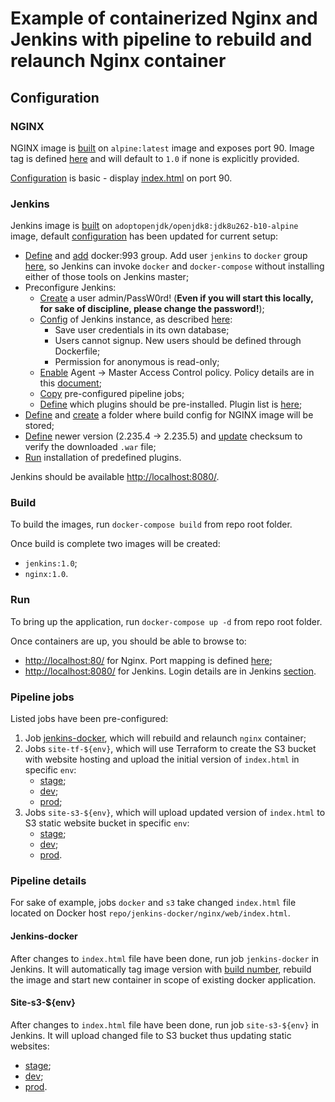 # Example of containerized Nginx and Jenkins with pipeline to rebuild and relaunch Nginx container

## Configuration

### NGINX

NGINX image is [built](../master/nginx/Dockerfile) on `alpine:latest` image and exposes port 90. Image tag is defined [here](../master/docker-compose.yml#L6) and will default to `1.0` if none is explicitly provided.

[Configuration](../master/nginx/nginx.conf) is basic - display [index.html](../master/nginx/web/index.html) on port 90.

### Jenkins

Jenkins image is [built](../master/jenkins/Dockerfile) on `adoptopenjdk/openjdk8:jdk8u262-b10-alpine` image, default [configuration](https://github.com/jenkinsci/docker/blob/master/Dockerfile-alpine) has been updated for current setup:

* [Define](../master/jenkins/Dockerfile#L27-L28) and [add](../master/jenkins/Dockerfile#L41) docker:993 group. Add user `jenkins` to `docker` group [here](../master/jenkins/Dockerfile#L42), so Jenkins can invoke `docker` and `docker-compose` without installing either of those tools on Jenkins master;
* Preconfigure Jenkins:
    * [Create](../master/jenkins/Dockerfile#L54) a user admin/PassW0rd! (**Even if you will start this locally, for sake of discipline, please change the password!**);
    * [Config](../master/jenkins/Dockerfile#L55) of Jenkins instance, as described [here](../master/jenkins/config/jenkins_home_conf.xml):
        * Save user credentials in its own database;
        * Users cannot signup. New users should be defined through Dockerfile;
        * Permission for anonymous is read-only;
    * [Enable](../master/jenkins/Dockerfile#L56) Agent → Master Access Control policy. Policy details are in this [document](https://wiki.jenkins.io/display/JENKINS/Slave+To+Master+Access+Control);
    * [Copy](../master/jenkins/Dockerfile#L57) pre-configured pipeline jobs;
    * [Define](../master/jenkins/Dockerfile#L58) which plugins should be pre-installed. Plugin list is [here](../master/jenkins/config/plugins/plugins.txt);
* [Define](../master/jenkins/Dockerfile#L25) and [create](../master/jenkins/Dockerfile#L61) a folder where build config for NGINX image will be stored;
* [Define](../master/jenkins/Dockerfile#L65) newer version (2.235.4 → 2.235.5) and [update](../master/jenkins/Dockerfile#L68) checksum to verify the downloaded `.war` file;
* [Run](../master/jenkins/Dockerfile#L105) installation of predefined plugins.

Jenkins should be available [http://localhost:8080/](http://localhost:8080/).

### Build

To build the images, run `docker-compose build` from repo root folder.

Once build is complete two images will be created:
* `jenkins:1.0`;
* `nginx:1.0`.

### Run

To bring up the application, run `docker-compose up -d` from repo root folder.

Once containers are up, you should be able to browse to:
* [http://localhost:80/](http://localhost:80/) for Nginx. Port mapping is defined [here](../master/docker-compose.yml#L14-L15);
* [http://localhost:8080/](http://localhost:8080/) for Jenkins. Login details are in Jenkins [section](../master/README.md#jenkins).

### Pipeline jobs

Listed jobs have been pre-configured:

1. Job [jenkins-docker](../master/Jenkinsfile), which will rebuild and relaunch `nginx` container;
2. Jobs `site-tf-${env}`, which will use Terraform to create the S3 bucket with website hosting and upload the initial version of `index.html` in specific `env`:
    * [stage](https://github.com/IgorMishchuk/site-s3/blob/stage/site-s3/Jenkinsfile);
    * [dev](https://github.com/IgorMishchuk/site-s3/blob/dev/site-s3/Jenkinsfile);
    * [prod](https://github.com/IgorMishchuk/site-s3/blob/master/site-s3/Jenkinsfile);
3. Jobs `site-s3-${env}`, which will upload updated version of `index.html` to S3 static website bucket in specific `env`:
    * [stage](https://github.com/IgorMishchuk/site-s3/blob/stage/Jenkinsfile);
    * [dev](https://github.com/IgorMishchuk/site-s3/blob/dev/Jenkinsfile);
    * [prod](https://github.com/IgorMishchuk/site-s3/blob/master/Jenkinsfile).

### Pipeline details

For sake of example, jobs `docker` and `s3` take changed `index.html` file located on Docker host `repo/jenkins-docker/nginx/web/index.html`.

#### Jenkins-docker

After changes to `index.html` file have been done, run job `jenkins-docker` in Jenkins. It will automatically tag image version with [build number](../master/Jenkinsfile#L5), rebuild the image and start new container in scope of existing docker application.

#### Site-s3-${env}

After changes to `index.html` file have been done, run job `site-s3-${env}` in Jenkins. It will upload changed file to S3 bucket thus updating static websites:
* [stage](http://site-s3-stage.s3-website.eu-west-3.amazonaws.com/);
* [dev](http://site-s3-dev.s3-website.eu-west-3.amazonaws.com/);
* [prod](http://site-s3-prod.s3-website.eu-west-3.amazonaws.com/).